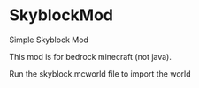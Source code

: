 # SkyblockMod
Simple Skyblock Mod

This mod is for bedrock minecraft (not java).

Run the skyblock.mcworld file to import the world
